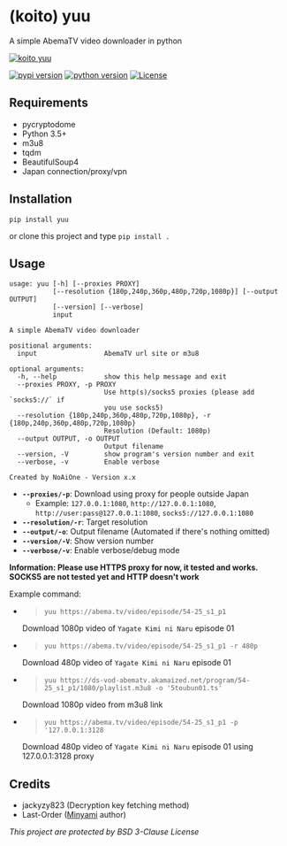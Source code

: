 # (koito) yuu 
A simple AbemaTV video downloader in python

[![koito yuu](https://raw.githubusercontent.com/noaione/cdn/gh-pages/i/fzpt7mt.jpg)](https://anilist.co/character/123528/Yuu-Koito)

[![pypi version](https://img.shields.io/pypi/v/yuu.svg?style=for-the-badge)](https://pypi.org/project/yuu/) [![python version](https://img.shields.io/pypi/pyversions/yuu.svg?style=for-the-badge)](#) [![License](https://img.shields.io/github/license/noaione/yuu.svg?style=for-the-badge)](https://github.com/noaione/yuu/blob/master/LICENSE)

## Requirements
- pycryptodome
- Python 3.5+
- m3u8
- tqdm
- BeautifulSoup4
- Japan connection/proxy/vpn

## Installation
`pip install yuu`

or clone this project and type `pip install .`

## Usage
```
usage: yuu [-h] [--proxies PROXY]
           [--resolution {180p,240p,360p,480p,720p,1080p}] [--output OUTPUT]
           [--version] [--verbose]
           input

A simple AbemaTV video downloader

positional arguments:
  input                 AbemaTV url site or m3u8

optional arguments:
  -h, --help            show this help message and exit
  --proxies PROXY, -p PROXY
                        Use http(s)/socks5 proxies (please add `socks5://` if
                        you use socks5)
  --resolution {180p,240p,360p,480p,720p,1080p}, -r {180p,240p,360p,480p,720p,1080p}
                        Resolution (Default: 1080p)
  --output OUTPUT, -o OUTPUT
                        Output filename
  --version, -V         show program's version number and exit
  --verbose, -v         Enable verbose

Created by NoAiOne - Version x.x
```

- **`--proxies/-p`**: Download using proxy for people outside Japan
    - Example: `127.0.0.1:1080`, `http://127.0.0.1:1080`, `http://user:pass@127.0.0.1:1080`, `socks5://127.0.0.1:1080`
- **`--resolution/-r`**: Target resolution
- **`--output/-o`**: Output filename (Automated if there's nothing omitted)
- **`--version/-V`**: Show version number
- **`--verbose/-v`**: Enable verbose/debug mode

**Information: Please use HTTPS proxy for now, it tested and works. SOCKS5 are not tested yet and HTTP doesn't work**

Example command: 
- >`yuu https://abema.tv/video/episode/54-25_s1_p1`

    Download 1080p video of `Yagate Kimi ni Naru` episode 01
- >`yuu https://abema.tv/video/episode/54-25_s1_p1 -r 480p`

    Download 480p video of `Yagate Kimi ni Naru` episode 01
- >`yuu https://ds-vod-abematv.akamaized.net/program/54-25_s1_p1/1080/playlist.m3u8 -o '5toubun01.ts'`

    Download 1080p video from m3u8 link
- >`yuu https://abema.tv/video/episode/54-25_s1_p1 -p '127.0.0.1:3128`

    Download 480p video of `Yagate Kimi ni Naru` episode 01 using 127.0.0.1:3128 proxy

## Credits
- jackyzy823 (Decryption key fetching method)
- Last-Order ([Minyami](https://github.com/Last-Order/Minyami) author)

*This project are protected by BSD 3-Clause License*
